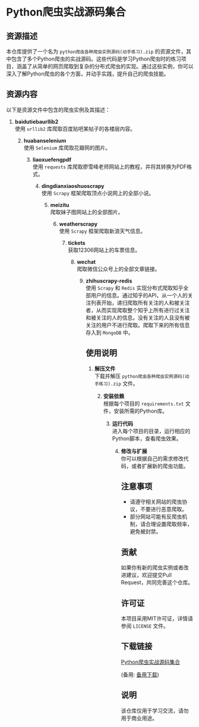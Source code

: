 # Python爬虫实战源码集合

## 资源描述

本仓库提供了一个名为 `python爬虫各种爬虫实例源码(动手练习).zip` 的资源文件，其中包含了多个Python爬虫的实战源码。这些代码是学习Python爬虫时的练习项目，涵盖了从简单的网页爬取到复杂的分布式爬虫的实现。通过这些实例，你可以深入了解Python爬虫的各个方面，并动手实践，提升自己的爬虫技能。

## 资源内容

以下是资源文件中包含的爬虫实例及其描述：

1. **baidutiebaurllib2**  
   使用 `urllib2` 库爬取百度贴吧某帖子的各楼层内容。

   2. **huabanselenium**  
      使用 `Selenium` 库爬取花瓣网的图片。

      3. **liaoxuefengpdf**  
         使用 `requests` 库爬取廖雪峰老师网站上的教程，并将其转换为PDF格式。

         4. **dingdianxiaoshuoscrapy**  
            使用 `Scrapy` 框架爬取顶点小说网上的全部小说。

            5. **meizitu**  
               爬取妹子图网站上的全部图片。

               6. **weatherscrapy**  
                  使用 `Scrapy` 框架爬取新浪天气信息。

                  7. **tickets**  
                     获取12306网站上的车票信息。

                     8. **wechat**  
                        爬取微信公众号上的全部文章链接。

                        9. **zhihuscrapy-redis**  
                           使用 `Scrapy` 和 `Redis` 实现分布式爬取知乎全部用户的信息。通过知乎的API，从一个人的关注列表开始，递归爬取所有关注的人和被关注者，从而实现爬取整个知乎上所有进行过关注和被关注的人的信息。没有关注的人且没有被关注的用户不进行爬取。爬取下来的所有信息存入到 `MongoDB` 中。

                           ## 使用说明

                           1. **解压文件**  
                              下载并解压 `python爬虫各种爬虫实例源码(动手练习).zip` 文件。

                              2. **安装依赖**  
                                 根据每个项目的 `requirements.txt` 文件，安装所需的Python库。

                                 3. **运行代码**  
                                    进入每个项目的目录，运行相应的Python脚本，查看爬虫效果。

                                    4. **修改与扩展**  
                                       你可以根据自己的需求修改代码，或者扩展新的爬虫功能。

                                       ## 注意事项

                                       - 请遵守相关网站的爬虫协议，不要进行恶意爬取。
                                       - 部分网站可能有反爬虫机制，请合理设置爬取频率，避免被封禁。

                                       ## 贡献

                                       如果你有新的爬虫实例或者改进建议，欢迎提交Pull Request，共同完善这个仓库。

                                       ## 许可证

                                       本项目采用MIT许可证，详情请参阅 `LICENSE` 文件。

                                       ## 下载链接
                                       [Python爬虫实战源码集合](https://pan.quark.cn/s/b2afa67f5847) 

                                       (备用: [备用下载](https://pan.baidu.com/s/1C2gOdXDJXFGaViHBYg-sAw?pwd=1234))

                                       ## 说明

                                       该仓库仅用于学习交流，请勿用于商业用途。

